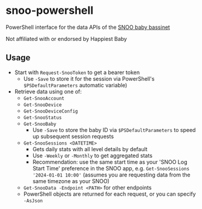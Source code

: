 snoo-powershell
===============

PowerShell interface for the data APIs of the [SNOO baby bassinet](https://www.happiestbaby.com/products/snoo-smart-bassinet)

Not affiliated with or endorsed by Happiest Baby


Usage
-----

* Start with `Request-SnooToken` to get a bearer token
	* Use `-Save` to store it for the session via PowerShell's `$PSDefaultParameters` automatic variable)
* Retrieve data using one of:
	* `Get-SnooAccount`
	* `Get-SnooDevice` 
	* `Get-SnooDeviceConfig`
	* `Get-SnooStatus`
	* `Get-SnooBaby`
		* Use `-Save` to store the baby ID via `$PSDefaultParameters` to speed up subsequent session requests
	* `Get-SnooSessions <DATETIME>`
		* Gets daily stats with all level details by default
		* Use `-Weekly` or `-Monthly` to get aggregated stats
		* Recommendation: use the same start time as your 'SNOO Log Start Time' preference in the SNOO app, e.g. `Get-SnooSessions '2024-01-01 10:00'` (assumes you are requesting data from the same timezone as your SNOO)
	* `Get-SnooData -Endpoint <PATH>` for other endpoints
	* PowerShell objects are returned for each request, or you can specify `-AsJson`